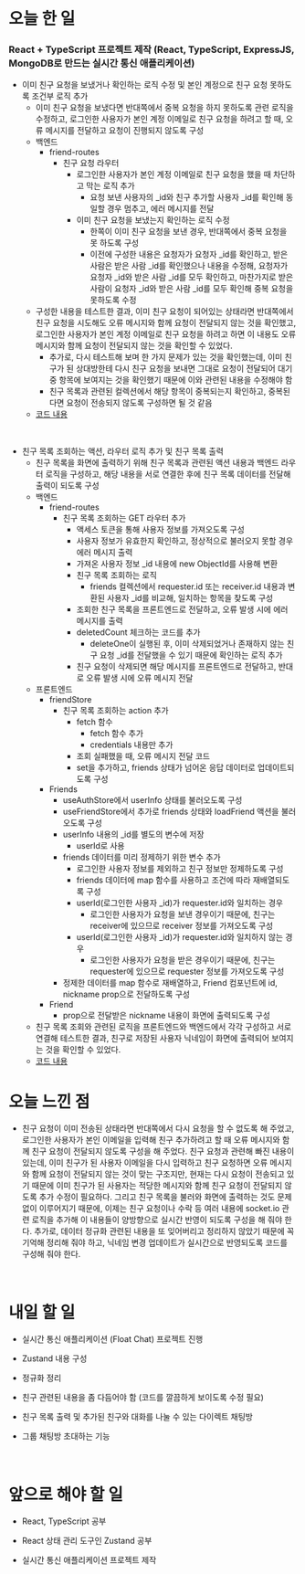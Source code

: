 # 오늘 한 일

### React + TypeScript 프로젝트 제작 (React, TypeScript, ExpressJS, MongoDB로 만드는 실시간 통신 애플리케이션)

- 이미 친구 요청을 보냈거나 확인하는 로직 수정 및 본인 계정으로 친구 요청 못하도록 조건부 로직 추가
  - 이미 친구 요청을 보냈다면 반대쪽에서 중복 요청을 하지 못하도록 관련 로직을 수정하고, 로그인한 사용자가 본인 계정 이메일로 친구 요청을 하려고 할 때, 오류 메시지를 전달하고 요청이 진행되지 않도록 구성
  - 백엔드
    - friend-routes
      - 친구 요청 라우터
        - 로그인한 사용자가 본인 계정 이메일로 친구 요청을 했을 때 차단하고 막는 로직 추가
          - 요청 보낸 사용자의 \_id와 친구 추가할 사용자 \_id를 확인해 동일할 경우 멈추고, 에러 메시지를 전달
        - 이미 친구 요청을 보냈는지 확인하는 로직 수정
          - 한쪽이 이미 친구 요청을 보낸 경우, 반대쪽에서 중복 요청을 못 하도록 구성
          - 이전에 구성한 내용은 요청자가 요청자 \_id를 확인하고, 받은 사람은 받은 사람 \_id를 확인했으나 내용을 수정해, 요청자가 요청자 \_id와 받은 사람 \_id를 모두 확인하고, 마찬가지로 받은 사람이 요청자 \_id와 받은 사람 \_id를 모두 확인해 중복 요청을 못하도록 수정
  - 구성한 내용을 테스트한 결과, 이미 친구 요청이 되어있는 상태라면 반대쪽에서 친구 요청을 시도해도 오류 메시지와 함께 요청이 전달되지 않는 것을 확인했고, 로그인한 사용자가 본인 계정 이메일로 친구 요청을 하려고 하면 이 내용도 오류 메시지와 함께 요청이 전달되지 않는 것을 확인할 수 있었다.
    - 추가로, 다시 테스트해 보며 한 가지 문제가 있는 것을 확인했는데, 이미 친구가 된 상대방한테 다시 친구 요청을 보내면 그대로 요청이 전달되어 대기중 항목에 보여지는 것을 확인했기 때문에 이와 관련된 내용을 수정해야 함
    - 친구 목록과 관련된 컬렉션에서 해당 항목이 중복되는지 확인하고, 중복된다면 요청이 전송되지 않도록 구성하면 될 것 같음
  - [코드 내용](https://github.com/jeongsangtae/float-chat/commit/e55a2043f3c9afa5504db67c903a7ac58586b929)

<br />

- 친구 목록 조회하는 액션, 라우터 로직 추가 및 친구 목록 출력
  - 친구 목록을 화면에 출력하기 위해 친구 목록과 관련된 액션 내용과 백엔드 라우터 로직을 구성하고, 해당 내용을 서로 연결한 후에 친구 목록 데이터를 전달해 출력이 되도록 구성
  - 백엔드
    - friend-routes
      - 친구 목록 조회하는 GET 라우터 추가
        - 액세스 토큰을 통해 사용자 정보를 가져오도록 구성
        - 사용자 정보가 유효한지 확인하고, 정상적으로 불러오지 못할 경우 에러 메시지 출력
        - 가져온 사용자 정보 \_id 내용에 new ObjectId를 사용해 변환
        - 친구 목록 조회하는 로직
          - friends 컬렉션에서 requester.id 또는 receiver.id 내용과 변환된 사용자 \_id를 비교해, 일치하는 항목을 찾도록 구성
        - 조회한 친구 목록을 프론트엔드로 전달하고, 오류 발생 시에 에러 메시지를 출력
        - deletedCount 체크하는 코드를 추가
          - deleteOne이 실행된 후, 이미 삭제되었거나 존재하지 않는 친구 요청 \_id를 전달했을 수 있기 때문에 확인하는 로직 추가
        - 친구 요청이 삭제되면 해당 메시지를 프론트엔드로 전달하고, 반대로 오류 발생 시에 오류 메시지 전달
  - 프론트엔드
    - friendStore
      - 친구 목록 조회하는 action 추가
        - fetch 함수
          - fetch 함수 추가
          - credentials 내용만 추가
        - 조회 실패했을 때, 오류 메시지 전달 코드
        - set을 추가하고, friends 상태가 넘어온 응답 데이터로 업데이트되도록 구성
    - Friends
      - useAuthStore에서 userInfo 상태를 불러오도록 구성
      - useFriendStore에서 추가로 friends 상태와 loadFriend 액션을 불러오도록 구성
      - userInfo 내용의 \_id를 별도의 변수에 저장
        - userId로 사용
      - friends 데이터를 미리 정제하기 위한 변수 추가
        - 로그인한 사용자 정보를 제외하고 친구 정보만 정제하도록 구성
        - friends 데이터에 map 함수를 사용하고 조건에 따라 재배열되도록 구성
        - userId(로그인한 사용자 \_id)가 requester.id와 일치하는 경우
          - 로그인한 사용자가 요청을 보낸 경우이기 때문에, 친구는 receiver에 있으므로 receiver 정보를 가져오도록 구성
        - userId(로그인한 사용자 \_id)가 requester.id와 일치하지 않는 경우
          - 로그인한 사용자가 요청을 받은 경우이기 때문에, 친구는 requester에 있으므로 requester 정보를 가져오도록 구성
      - 정제한 데이터를 map 함수로 재배열하고, Friend 컴포넌트에 id, nickname prop으로 전달하도록 구성
    - Friend
      - prop으로 전달받은 nickname 내용이 화면에 출력되도록 구성
  - 친구 목록 조회와 관련된 로직을 프론트엔드와 백엔드에서 각각 구성하고 서로 연결해 테스트한 결과, 친구로 저장된 사용자 닉네임이 화면에 출력되어 보여지는 것을 확인할 수 있었다.
  - [코드 내용](https://github.com/jeongsangtae/float-chat/commit/25cc56cad8098652dacf1f8d234814c48ee93f11)

# 오늘 느낀 점

- 친구 요청이 이미 전송된 상태라면 반대쪽에서 다시 요청을 할 수 없도록 해 주었고, 로그인한 사용자가 본인 이메일을 입력해 친구 추가하려고 할 때 오류 메시지와 함께 친구 요청이 전달되지 않도록 구성을 해 주었다. 친구 요청과 관련해 빠진 내용이 있는데, 이미 친구가 된 사용자 이메일을 다시 입력하고 친구 요청하면 오류 메시지와 함께 요청이 전달되지 않는 것이 맞는 구조지만, 현재는 다시 요청이 전송되고 있기 때문에 이미 친구가 된 사용자는 적당한 메시지와 함께 친구 요청이 전달되지 않도록 추가 수정이 필요하다. 그리고 친구 목록을 불러와 화면에 출력하는 것도 문제없이 이루어지기 때문에, 이제는 친구 요청이나 수락 등 여러 내용에 socket.io 관련 로직을 추가해 이 내용들이 양방향으로 실시간 반영이 되도록 구성을 해 줘야 한다. 추가로, 데이터 정규화 관련된 내용을 또 잊어버리고 정리하지 않았기 때문에 꼭 기억해 정리해 줘야 하고, 닉네임 변경 업데이트가 실시간으로 반영되도록 코드를 구성해 줘야 한다.

<br />

# 내일 할 일

- 실시간 통신 애플리케이션 (Float Chat) 프로젝트 진행

- Zustand 내용 구성

- 정규화 정리

- 친구 관련된 내용을 좀 다듬어야 함 (코드를 깔끔하게 보이도록 수정 필요)

- 친구 목록 출력 및 추가된 친구와 대화를 나눌 수 있는 다이렉트 채팅방

- 그룹 채팅방 초대하는 기능

<br />

# 앞으로 해야 할 일

- React, TypeScript 공부

- React 상태 관리 도구인 Zustand 공부

- 실시간 통신 애플리케이션 프로젝트 제작
